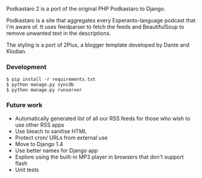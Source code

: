 Podkastaro 2 is a port of the original PHP Podkastaro to Django.

Podkastaro is a site that aggregates every Esperanto-language podcast
that I'm aware of. It uses feedparser to fetch the feeds and
BeautifulSoup to remove unwanted text in the descriptions.

The styling is a port of 2Plus, a blogger template developed by Dante
and Klodian.

### Development

    $ pip install -r requirements.txt
    $ python manage.py syncdb
    $ python manage.py runserver

### Future work

* Automatically generated list of all our RSS feeds for those who wish
  to use other RSS apps
* Use bleach to sanitise HTML
* Protect cron/ URLs from external use
* Move to Django 1.4
* Use better names for Django app
* Explore using the built-in MP3 player in browsers that don't support flash
* Unit tests
